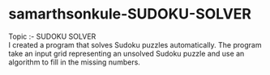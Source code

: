 # samarthsonkule-SUDOKU-SOLVER
Topic :- SUDOKU SOLVER  
I created a program that solves Sudoku puzzles automatically. The program take an input grid representing an unsolved Sudoku puzzle and use an algorithm to fill in the missing numbers.
